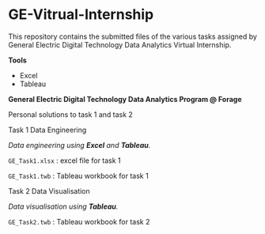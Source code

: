# GE-Vitrual-Internship

This repository contains the submitted files of the various tasks assigned by General Electric Digital Technology Data Analytics Virtual Internship.

**Tools**
- Excel
- Tableau

**General Electric Digital Technology Data Analytics Program @ Forage**

Personal solutions to task 1 and task 2

Task 1 Data Engineering

*Data engineering using **Excel** and **Tableau**.*

`GE_Task1.xlsx` : excel file for task 1

`GE_Task1.twb` : Tableau workbook for task 1

Task 2 Data Visualisation

*Data visualisation using **Tableau**.*

`GE_Task2.twb` : Tableau workbook for task 2

